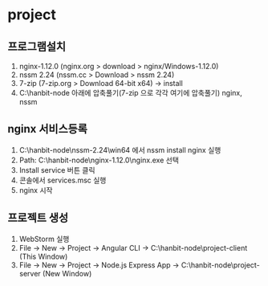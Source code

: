 # project

## 프로그램설치

1. nginx-1.12.0 (nginx.org > download > nginx/Windows-1.12.0)
2. nssm 2.24 (nssm.cc > Download > nssm 2.24)
3. 7-zip (7-zip.org > Download 64-bit x64) -> install
4. C:\hanbit-node 아래에 압축풀기(7-zip 으로 각각 여기에 압축풀기) nginx, nssm

## nginx 서비스등록

1. C:\hanbit-node\nssm-2.24\win64 에서 nssm install nginx 실행
2. Path: C:\hanbit-node\nginx-1.12.0\nginx.exe 선택
3. Install service 버튼 클릭
4. 콘솔에서 services.msc 실행
5. nginx 시작

## 프로젝트 생성

1. WebStorm 실행
2. File -> New -> Project -> Angular CLI -> C:\hanbit-node\project-client (This Window)
3. File -> New -> Project -> Node.js Express App -> C:\hanbit-node\project-server (New Window)
